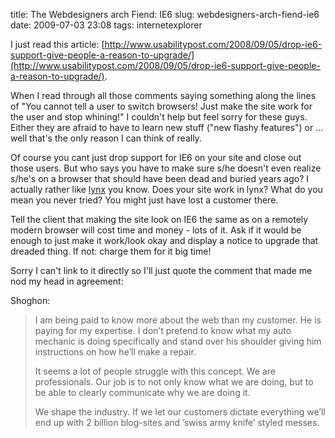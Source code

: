 title: The Webdesigners arch Fiend: IE6
slug: webdesigners-arch-fiend-ie6
date: 2009-07-03 23:08
tags: internetexplorer

I just read this article: [http://www.usabilitypost.com/2008/09/05/drop-ie6-support-give-people-a-reason-to-upgrade/](http://www.usabilitypost.com/2008/09/05/drop-ie6-support-give-people-a-reason-to-upgrade/).

When I read through all those comments saying something along the lines of "You cannot tell a user to switch browsers! Just make the site work for the user and stop whining!" I couldn't help but feel sorry for these guys. Either they are afraid to have to learn new stuff ("new flashy features") or ... well that's the only reason I can think of really.

Of course you cant just drop support for IE6 on your site and close out those users. But who says you have to make sure s/he doesn't even realize s/he's on a browser that should have been dead and buried years ago? I actually rather like [lynx](http://en.wikipedia.org/wiki/Lynx_%28web_browser%29) you know. Does your site work in lynx? What do you mean you never tried? You might just have lost a customer there.

Tell the client that making the site look on IE6 the same as on a remotely modern browser will cost time and money - lots of it. Ask if it would be enough to just make it work/look okay and display a notice to upgrade that dreaded thing. If not: charge them for it big time!

Sorry I can't link to it directly so I'll just quote the comment that made me nod my head in agreement:

Shoghon:

> I am being paid to know more about the web than my customer. He is paying for my expertise. I don’t pretend to know what my auto mechanic is doing specifically and stand over his shoulder giving him instructions on how he’ll make a repair.
> 
> It seems a lot of people struggle with this concept. We are professionals. Our job is to not only know what we are doing, but to be able to clearly communicate why we are doing it.
>
> We shape the industry. If we let our customers dictate everything we’ll end up with 2 billion blog-sites and ’swiss army knife’ styled messes.

